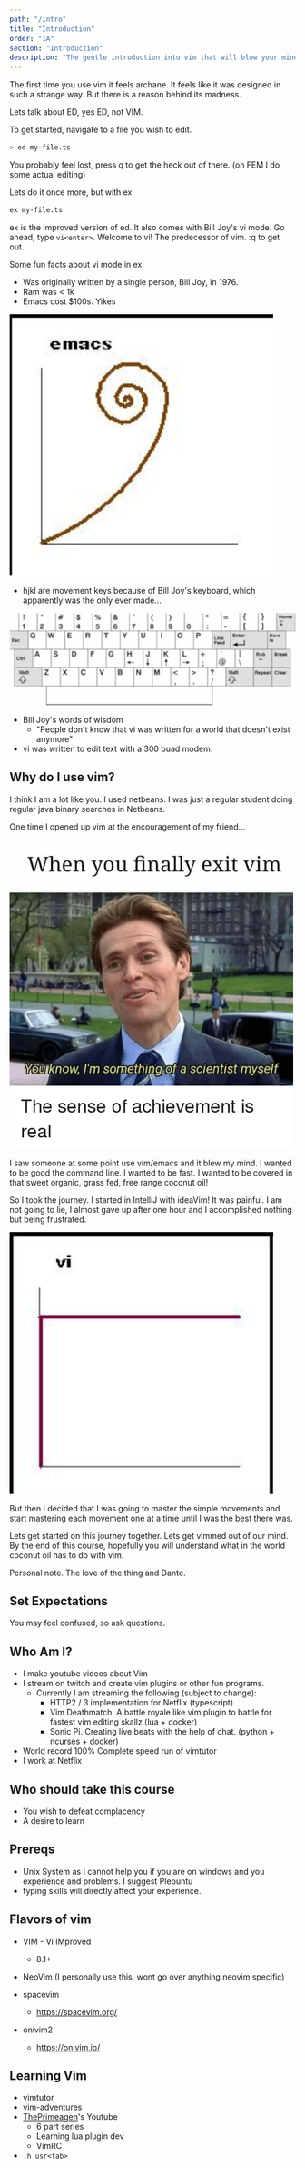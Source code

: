 ```yaml
---
path: "/intro"
title: "Introduction"
order: "1A"
section: "Introduction"
description: "The gentle introduction into vim that will blow your mind and cover you in coconut oil."
---
```


The first time you use vim it feels archane.  It feels like it was designed in
such a strange way.  But there is a reason behind its madness.

Lets talk about ED, yes ED, not VIM.

To get started, navigate to a file you wish to edit.

```bash
> ed my-file.ts
```

You probably feel lost, press q to get the heck out of there.  (on FEM I do
some actual editing)

Lets do it once more, but with ex

```bash
ex my-file.ts
```

ex is the improved version of ed.  It also comes with Bill Joy's vi mode.  Go
ahead, type `vi<enter>`.  Welcome to vi!  The predecessor of vim.  :q to get
out.

Some fun facts about vi mode in ex.

* Was originally written by a single person, Bill Joy, in 1976.
* Ram was < 1k
* Emacs cost $100s.  Yikes

![Emacs Leraning Curve](./images/emacs-learning.png)

* hjkl are movement keys because of Bill Joy's keyboard, which apparently was
  the only ever made...

![Bill Joys Keyboard](./images/bill-joys-keyboard.jpeg)

* Bill Joy's words of wisdom
  * "People don't know that vi was written for a world that doesn't exist anymore"
* vi was written to edit text with a 300 buad modem.

## Why do I use vim?

I think I am a lot like you.  I used netbeans.  I was just a regular student
doing regular java binary searches in Netbeans.

One time I opened up vim at the encouragement of my friend...

![When I Exit Vim](./images/exit-vim.png)

I saw someone at some point
use vim/emacs and it blew my mind.  I wanted to be good the command line.  I
wanted to be fast.  I wanted to be covered in that sweet organic, grass fed,
free range coconut oil!

So I took the journey.  I started in IntelliJ with ideaVim!  It was painful.  I
am not going to lie, I almost gave up after one hour and I accomplished nothing
but being frustrated.

![Vim Learning Curve](./images/vi-learning.png)

But then I decided that I was going to master the simple
movements and start mastering each movement one at a time until I was the best
there was.

Lets get started on this journey together.  Lets get vimmed out of our mind.
By the end of this course, hopefully you will understand what in the world
coconut oil has to do with vim.

Personal note.  The love of the thing and Dante.

## Set Expectations
You may feel confused, so ask questions.

## Who Am I?
* I make youtube videos about Vim
* I stream on twitch and create vim plugins or other fun programs.
  * Currently I am streaming the following (subject to change):
    * HTTP2 / 3 implementation for Netflix (typescript)
    * Vim Deathmatch.  A battle royale like vim plugin to battle for fastest
      vim editing skallz (lua + docker)
    * Sonic Pi.  Creating live beats with the help of chat. (python + ncurses + docker)
* World record 100% Complete speed run of vimtutor
* I work at Netflix

## Who should take this course
* You wish to defeat complacency
* A desire to learn

## Prereqs
* Unix System as I cannot help you if you are on windows and you experience and
  problems.  I suggest Plebuntu
* typing skills will directly affect your experience.

## Flavors of vim
* VIM - Vi IMproved
    * 8.1+

* NeoVim (I personally use this, wont go over anything neovim specific)

* spacevim
    * https://spacevim.org/

* onivim2
    * https://onivim.io/

## Learning Vim
* vimtutor
* vim-adventures
* [ThePrimeagen](https://youtube.com/ThePrimeagen)'s Youtube
  * 6 part series
  * Learning lua plugin dev
  * VimRC
* `:h usr<tab>`


